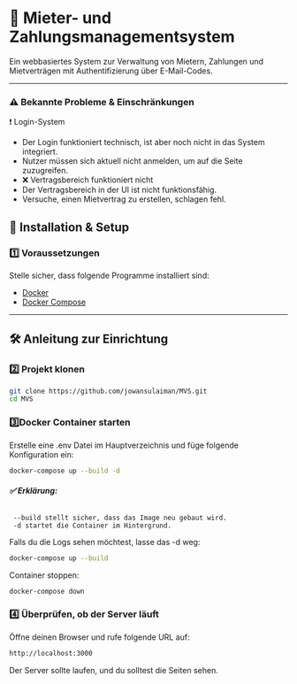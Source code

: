 # 📌 **Mieter- und Zahlungsmanagementsystem**  
Ein webbasiertes System zur Verwaltung von Mietern, Zahlungen und Mietverträgen mit Authentifizierung über E-Mail-Codes.

---
### **⚠ Bekannte Probleme & Einschränkungen**  
❗ Login-System
- Der Login funktioniert technisch, ist aber noch nicht in das System integriert.
- Nutzer müssen sich aktuell nicht anmelden, um auf die Seite zuzugreifen.
- ❌ Vertragsbereich funktioniert nicht
- Der Vertragsbereich in der UI ist nicht funktionsfähig.
- Versuche, einen Mietvertrag zu erstellen, schlagen fehl.

## 🚀 **Installation & Setup**  

### **1️⃣ Voraussetzungen**  
Stelle sicher, dass folgende Programme installiert sind:
- [Docker](https://www.docker.com/get-started)
- [Docker Compose](https://docs.docker.com/compose/install/)

---

## 🛠 **Anleitung zur Einrichtung**  

### **2️⃣ Projekt klonen**  

```bash
git clone https://github.com/jowansulaiman/MVS.git
cd MVS
```

### **3️⃣Docker Container starten**  

Erstelle eine .env Datei im Hauptverzeichnis und füge folgende Konfiguration ein:
```bash
docker-compose up --build -d

```

###### **✅ Erklärung:**  

     --build stellt sicher, dass das Image neu gebaut wird.
     -d startet die Container im Hintergrund.
Falls du die Logs sehen möchtest, lasse das -d weg:
```bash
docker-compose up --build
```
Container stoppen:

```bash
docker-compose down
```

### **4️⃣ Überprüfen, ob der Server läuft**  

Öffne deinen Browser und rufe folgende URL auf:

```bash
http://localhost:3000
```
Der Server sollte laufen, und du solltest die Seiten sehen.




